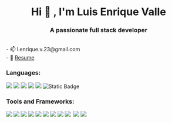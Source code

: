 <h1 align="center">Hi 👋 , I'm Luis Enrique Valle</h1>
<h3 align="center">A passionate full stack developer</h3>
<br/>
- 📫 l.enrique.v.23@gmail.com
<br/>
- 📄 <a href=https://drive.google.com/file/d/1r90BaZUD3Qn_S1AmMN1FZK-301Ub8X0_/view?usp=sharing](https://drive.google.com/file/d/1r90BaZUD3Qn_S1AmMN1FZK-301Ub8X0_/view?usp=sharing>Resume</a>
<br/>
<h3 align="left">Languages:</h3>
<img src= https://img.shields.io/badge/C%23-239120?style=for-the-badge&logo=c-sharp&logoColor=white/>
<img src= https://img.shields.io/badge/CSS3-1572B6?style=for-the-badge&logo=css3&logoColor=white/>
<img src= https://img.shields.io/badge/HTML5-E34F26?style=for-the-badge&logo=html5&logoColor=white/>
<img src= https://img.shields.io/badge/JavaScript-323330?style=for-the-badge&logo=javascript&logoColor=F7DF1E/>
<img src= https://img.shields.io/badge/json-5E5C5C?style=for-the-badge&logo=json&logoColor=white/>
<img alt="Static Badge" src="https://img.shields.io/badge/SQL-blue">


<br/>
<h3 align="left">Tools and Frameworks:</h3>
<img src= https://img.shields.io/badge/adobe%20photoshop-%2331A8FF.svg?style=for-the-badge&logo=adobe%20photoshop&logoColor=white/>
<img src= https://img.shields.io/badge/Bootstrap-563D7C?style=for-the-badge&logo=bootstrap&logoColor=white/>
<img src= https://img.shields.io/badge/figma-%23F24E1E.svg?style=for-the-badge&logo=figma&logoColor=white/>
<img src= https://img.shields.io/badge/jQuery-0769AD?style=for-the-badge&logo=jquery&logoColor=white/>
<img src= https://img.shields.io/badge/Microsoft%20SQL%20Server-CC2927?style=for-the-badge&logo=microsoft%20sql%20server&logoColor=white />
<img src=https://img.shields.io/badge/.NET-512BD4?style=for-the-badge&logo=dotnet&logoColor=white/>
<img src= https://img.shields.io/badge/Node.js-339933?style=for-the-badge&logo=nodedotjs&logoColor=white/>
<img src= https://img.shields.io/badge/Postman-FF6C37?style=for-the-badge&logo=Postman&logoColor=white/>
<img src= https://img.shields.io/badge/React-20232A?style=for-the-badge&logo=react&logoColor=61DAFB/>
<img srrc= https://img.shields.io/badge/tailwindcss-%2338B2AC.svg?style=for-the-badge&logo=tailwind-css&logoColor=white/>
<img src= https://img.shields.io/badge/Visual_Studio_Code-0078D4?style=for-the-badge&logo=visual%20studio%20code&logoColor=white/>
<img src= https://img.shields.io/badge/VSCode-0078D4?style=for-the-badge&logo=visual%20studio%20code&logoColor=white/>





